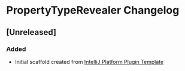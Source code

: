 <!-- Keep a Changelog guide -> https://keepachangelog.com -->

# PropertyTypeRevealer Changelog

## [Unreleased]
### Added
- Initial scaffold created from [IntelliJ Platform Plugin Template](https://github.com/JetBrains/intellij-platform-plugin-template)
